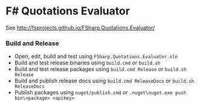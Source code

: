 F# Quotations Evaluator
=======================

See http://fsprojects.github.io/FSharp.Quotations.Evaluator/

### Build and Release

- Open, edit, build and test using ``FSharp.Quotations.Evaluator.sln``
- Build and test release binaries using ``build.cmd`` or ``build.sh `` 
- Build and test release packages using ``build.cmd Release`` or ``build.sh Release`` 
- Build and publish release docs using ``build.cmd ReleaseDocs`` or ``build.sh ReleaseDocs`` 
- Publish packages using ``nuget/publish.cmd`` or ``.nuget\nuget.exe push bin\<package> <apikey>``

